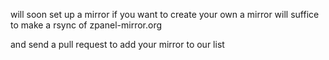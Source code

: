 will soon set up a mirror if you want to create your own a mirror will suffice to make a rsync of zpanel-mirror.org

and send a pull request to add your mirror to our list
